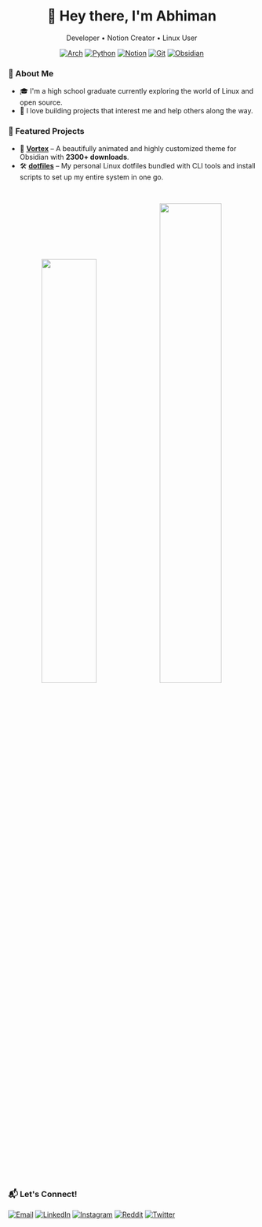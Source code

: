 <!-- Header -->
<h1 align="center">👋 Hey there, I'm Abhiman</h1>
<p align="center">Developer • Notion Creator • Linux User</p>

<!-- Skills / Tools -->
<div align="center">

[![Arch](https://img.shields.io/badge/Arch_Linux-1E1E1E?style=for-the-badge&logo=arch-linux&logoColor=1793D1)](https://archlinux.org)
[![Python](https://img.shields.io/badge/Python-1E1E1E?style=for-the-badge&logo=python&logoColor=F7E025)](https://www.python.org)
[![Notion](https://img.shields.io/badge/Notion-1E1E1E?style=for-the-badge&logo=notion&logoColor=ffffff)](https://www.notion.so)
[![Git](https://img.shields.io/badge/Git-1E1E1E?style=for-the-badge&logo=git&logoColor=F14E32)](https://git-scm.com/)
[![Obsidian](https://img.shields.io/badge/Obsidian-1E1E1E?style=for-the-badge&logo=obsidian&logoColor=7C3AED)](https://obsidian.md)

</div>

<!-- About Section -->
### 🧠 About Me
- 🎓 I'm a high school graduate currently exploring the world of Linux and open source.
- 🚀 I love building projects that interest me and help others along the way.

<!-- Projects -->
### 🧰 Featured Projects
- 🎨 [**Vortex**](https://github.com/abhimangs/obsidian-vortex) – A beautifully animated and highly customized theme for Obsidian with **2300+ downloads**.
- 🛠️ [**dotfiles**](https://github.com/abhimangs/dotfiles) – My personal Linux dotfiles bundled with CLI tools and install scripts to set up my entire system in one go.

<br>

<!-- GitHub Stats -->
<p align="center">
  <img width="47%" src="https://github-readme-stats.vercel.app/api?username=abhimangs&show_icons=true&theme=tokyonight&hide_border=true&count_private=true&include_all_commits=true" />
  <img width="50%" src="https://github-readme-streak-stats.herokuapp.com?user=abhimangs&theme=tokyonight&hide_border=true&dates=hide" />
</p>

<br>

<!-- Contact -->
### 📬 Let's Connect!

[![Email](https://img.shields.io/badge/Email-1E1E1E?style=for-the-badge&logo=thunderbird&logoColor=0A84FF)](mailto:theabhimangs@gmail.com)
[![LinkedIn](https://img.shields.io/badge/LinkedIn-1E1E1E?style=for-the-badge&logo=briefcase&logoColor=0A66C2)](https://www.linkedin.com/in/abhimangs)
[![Instagram](https://img.shields.io/badge/Instagram-1E1E1E?style=for-the-badge&logo=instagram&logoColor=E4405F)](https://www.instagram.com/abhimangs)
[![Reddit](https://img.shields.io/badge/Reddit-1E1E1E?style=for-the-badge&logo=reddit&logoColor=FF4500)](https://www.reddit.com/user/abhimangs)
[![Twitter](https://img.shields.io/badge/Twitter-1E1E1E?style=for-the-badge&logo=x&logoColor=white)](https://twitter.com/abhimangs)
